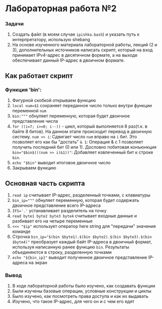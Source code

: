 # Лабораторная работа №2 
### Задачи
1. Создать файл (в моем случае `ipishka.bash`) и указать путь к интерпретатору, использую shebang
2. На основе изученного материала лабораторной работы, лекций (2 и 3), дополнительных источников написать скрипт, который на вход принимает IPv4-адрес в десятичном формате, а на выходе обеспечивает данный IP-адрес в двоичном формате.

## Как работает скрипт
### Функция 'bin':
1. Фигурной скобкой открываем функцию
2. `local num=$1` сохраняет переданное число только внутри функции переменной `num`
2. `bin:"""` обнуляет переменную, которая будет двоичное представление числа
3. `for ((i=7; i>=0; i--))` - цикл, который выполняется 8 раз(т.к. в байте 8 битов). На данном этапе происходит перевод в двоичную систему.
`num >> i`: Сдвигает число `num` вправо на `i` бит. Это позволяет его как бы "достать"
`& 1`: Операция & c 1 позволяет получить последний бит (0 или 1). Дословно побитовая конъюнкция
`bin="$bin$(((num >> i)&1))"`: Добавляет извлеченный бит к строке `bin`.
4. `echo "$bin"` выводит итоговое двоичное число
5. Закрываем функцию

## Основная часть скрипта 
1. `read ip` считывает IP-адрес, разделенный точками, с клавиатуры
2. `bin_ip="""` обнуляет переменную, которая будет содержать  двоичное представление всего IP-адреса
3. `IFS='.'` устанавливает разделитель на точку
4. `read byte1 byte2 byte3 byte4` считывает входные данные и разбивает его на четыре переменные 
5. `<<< "$ip"` использует оператор here string для "передачи" значения команде
6. Строчка `bin_ip="$(bin $byte1).$(bin $byte2).$(bin $byte3).$(bin $byte4)"` преобразует каждый байт IP-адреса в двоичный формат, используя написанную ранее функцию `bin`. Результаты объединяются в строку, разделенную точками
7. `echo "${bin_ip}"` выводит полученное двоичное представление IP-адреса на экран

### Вывод
1. В ходе лабораторной работы было изучено, как создавать функции
2. Были изучены базовые операции, условные конструкции и циклы
3. Было изучено, как посмотреть права доступа и как их выдавать
4. Изучено, что такое IP-адрес, для чего он и с чем его едят
